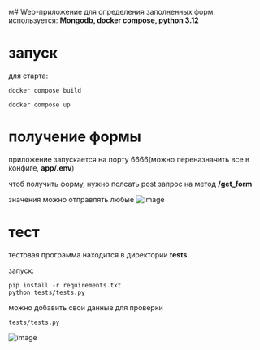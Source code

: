 м# Web-приложение для определения заполненных форм.
используется: **Mongodb, docker compose, python 3.12**
# запуск
для старта:
```
docker compose build

docker compose up
```
# получение формы
приложение запускается на порту 6666(можно переназначить все в конфиге, **app/.env**)

чтоб получить форму, нужно полсать post запрос на метод **/get_form**

значения можно отправлять любые
![image](https://github.com/user-attachments/assets/988772f1-ebf4-40a7-b681-3bf3c5aec563)

# тест
тестовая программа находится в директории **tests**

запуск:
```
pip install -r requirements.txt
python tests/tests.py
```

можно добавить свои данные для проверки

```
tests/tests.py
```
![image](https://github.com/user-attachments/assets/d26a90cd-173e-4dff-a750-9fd52e0d0d93)
